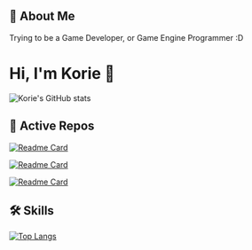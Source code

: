 
## 🚀 About Me
Trying to be a Game Developer, or Game Engine Programmer :D

  
# Hi, I'm Korie 👋

![Korie's GitHub stats](https://github-readme-stats.vercel.app/api?username=KorieDrakeChaney&theme=cobalt&show_icons=true)
  
## 🔗 Active Repos

[![Readme Card](https://github-readme-stats.vercel.app/api/pin/?username=KorieDrakeChaney&repo=Learn-WebGl-With-Rust&theme=cobalt)](https://github.com/KorieDrakeChaney/Learn-WebGl-With-Rust)

[![Readme Card](https://github-readme-stats.vercel.app/api/pin/?username=KorieDrakeChaney&repo=KorieDrakeChaney.github.io&theme=cobalt)](https://github.com/KorieDrakeChaney/KorieDrakeChaney.github.io)

[![Readme Card](https://github-readme-stats.vercel.app/api/pin/?username=KorieDrakeChaney&repo=WeBro-Lib&theme=cobalt)](https://github.com/KorieDrakeChaney/WeBro-Lib)

## 🛠 Skills

[![Top Langs](https://github-readme-stats.vercel.app/api/top-langs/?username=KorieDrakeChaney&theme=cobalt)](https://github.com/KorieDrakeChaney#)


